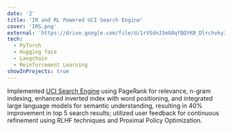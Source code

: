 ```yaml
---
date: '2'
title: 'IR and RL Powered UCI Search Engine'
cover: 'IRS.png'
external: 'https://drive.google.com/file/d/1rVSdnJ3eG0qfQQYKB_Dlrchvky3DPrdm/view?usp=sharing'
tech:
  - PyTorch
  - Hugging face
  - Langchain
  - Reinforcement Learning
showInProjects: true
---
```


 Implemented [UCI Search Engine](https://github.com/vedantiitkgp/SearchEngine-InfoRetreival) using PageRank for relevance, n-gram indexing, enhanced inverted index with word positioning, and integrated large language models for semantic understanding, resulting in 40% improvement in top 5 search results; utilized user feedback for continuous refinement using RLHF techniques and Proximal Policy Optimization.